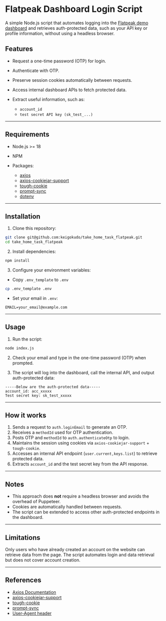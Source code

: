 # Flatpeak Dashboard Login Script

A simple Node.js script that automates logging into the [Flatpeak demo dashboard](https://tazah1-dashboard.flatpeak.com) and retrieves auth-protected data, such as your API key or profile information, without using a headless browser.

## Features

- Request a one-time password (OTP) for login.
- Authenticate with OTP.
- Preserve session cookies automatically between requests.
- Access internal dashboard APIs to fetch protected data.
- Extract useful information, such as:

  - `account_id`
  - `test secret API key (sk_test_...)`

---

## Requirements

- Node.js >= 18
- NPM
- Packages:

  - [axios](https://www.npmjs.com/package/axios)
  - [axios-cookiejar-support](https://www.npmjs.com/package/axios-cookiejar-support)
  - [tough-cookie](https://www.npmjs.com/package/tough-cookie)
  - [prompt-sync](https://www.npmjs.com/package/prompt-sync)
  - [dotenv](https://www.npmjs.com/package/dotenv)

---

## Installation

1. Clone this repository:

```bash
git clone git@github.com:keigokudo/take_home_task_flatpeak.git
cd take_home_task_flatpeak
```

2. Install dependencies:

```bash
npm install
```

3. Configure your environment variables:

- Copy `.env_template` to `.env`

```bash
cp .env_template .env
```

- Set your email in `.env`:

```env
EMAIL=your_email@example.com
```

---

## Usage

1. Run the script:

```bash
node index.js
```

2. Check your email and type in the one-time password (OTP) when prompted.

3. The script will log into the dashboard, call the internal API, and output auth-protected data:

```
-----Below are the auth-protected data-----
account_id: acc_xxxxx
Test secret key: sk_test_xxxxx
```

---

## How it works

1. Sends a request to `auth.loginEmail` to generate an OTP.
2. Receives a `methodId` used for OTP authentication.
3. Posts OTP and `methodId` to `auth.authenticateOtp` to login.
4. Maintains the session using cookies via `axios-cookiejar-support` + `tough-cookie`.
5. Accesses an internal API endpoint (`user.current,keys.list`) to retrieve protected data.
6. Extracts `account_id` and the test secret key from the API response.

---

## Notes

- This approach does **not** require a headless browser and avoids the overhead of Puppeteer.
- Cookies are automatically handled between requests.
- The script can be extended to access other auth-protected endpoints in the dashboard.

---

## Limitations

Only users who have already created an account on the website can retrieve data from the page.
The script automates login and data retrieval but does not cover account creation.

---

## References

- [Axios Documentation](https://www.npmjs.com/package/axios#axios-api)
- [axios-cookiejar-support](https://www.npmjs.com/package/axios-cookiejar-support)
- [tough-cookie](https://www.npmjs.com/package/tough-cookie?activeTab=readme)
- [prompt-sync](https://www.npmjs.com/package/prompt-sync)
- [User-Agent header](https://developer.mozilla.org/en-US/docs/Web/HTTP/Reference/Headers/User-Agent)
